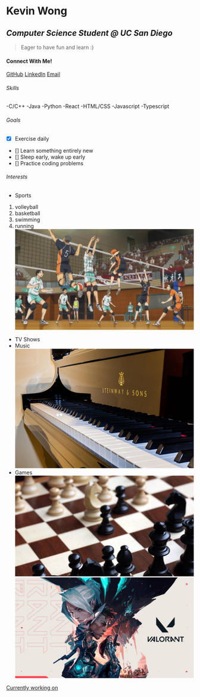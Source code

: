 # Kevin Wong
## *Computer Science Student @ UC San Diego*
> Eager to have fun and learn :)

#### Connect With Me!
[GitHub](https://github.com/kduby)  [LinkedIn](https://www.linkedin.com/in/kevinwong01/)    [Email](kew005@ucsd.edu)  

###### Skills
-C/C++
-Java
-Python
-React
-HTML/CSS
-Javascript
-Typescript

###### Goals
- [x] Exercise daily
- [] Learn something entirely new
- [] Sleep early, wake up early
- [] Practice coding problems

###### Interests
- Sports 
 1. volleyball
 2. basketball
 3. swimming
 4. running
![alt text](Haikyuu.jpg "Title")
- TV Shows 
- Music
![alt text](piano.jpg "Title")
- Games
![alt text](chess.jpg "Title")
![alt text](valorant.jpg "Title")



[Currently working on](current.md)

